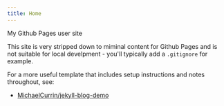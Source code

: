 ```yaml
---
title: Home
---
```


My Github Pages user site

This site is very stripped down to miminal content for Github Pages and is not suitable for local develpment - you'll typically add a `.gitignore` for example.

For a more useful template that includes setup instructions and notes throughout, see:

- [MichaelCurrin/jekyll-blog-demo](https://github.com/MichaelCurrin/jekyll-blog-demo)
